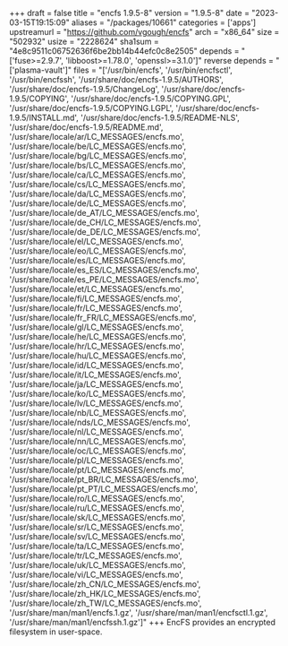 +++
draft = false
title = "encfs 1.9.5-8"
version = "1.9.5-8"
date = "2023-03-15T19:15:09"
aliases = "/packages/10661"
categories = ['apps']
upstreamurl = "https://github.com/vgough/encfs"
arch = "x86_64"
size = "502932"
usize = "2228624"
sha1sum = "4e8c9511c06752636f6be2bb14b44efc0c8e2505"
depends = "['fuse>=2.9.7', 'libboost>=1.78.0', 'openssl>=3.1.0']"
reverse depends = "['plasma-vault']"
files = "['/usr/bin/encfs', '/usr/bin/encfsctl', '/usr/bin/encfssh', '/usr/share/doc/encfs-1.9.5/AUTHORS', '/usr/share/doc/encfs-1.9.5/ChangeLog', '/usr/share/doc/encfs-1.9.5/COPYING', '/usr/share/doc/encfs-1.9.5/COPYING.GPL', '/usr/share/doc/encfs-1.9.5/COPYING.LGPL', '/usr/share/doc/encfs-1.9.5/INSTALL.md', '/usr/share/doc/encfs-1.9.5/README-NLS', '/usr/share/doc/encfs-1.9.5/README.md', '/usr/share/locale/ar/LC_MESSAGES/encfs.mo', '/usr/share/locale/be/LC_MESSAGES/encfs.mo', '/usr/share/locale/bg/LC_MESSAGES/encfs.mo', '/usr/share/locale/bs/LC_MESSAGES/encfs.mo', '/usr/share/locale/ca/LC_MESSAGES/encfs.mo', '/usr/share/locale/cs/LC_MESSAGES/encfs.mo', '/usr/share/locale/da/LC_MESSAGES/encfs.mo', '/usr/share/locale/de/LC_MESSAGES/encfs.mo', '/usr/share/locale/de_AT/LC_MESSAGES/encfs.mo', '/usr/share/locale/de_CH/LC_MESSAGES/encfs.mo', '/usr/share/locale/de_DE/LC_MESSAGES/encfs.mo', '/usr/share/locale/el/LC_MESSAGES/encfs.mo', '/usr/share/locale/eo/LC_MESSAGES/encfs.mo', '/usr/share/locale/es/LC_MESSAGES/encfs.mo', '/usr/share/locale/es_ES/LC_MESSAGES/encfs.mo', '/usr/share/locale/es_PE/LC_MESSAGES/encfs.mo', '/usr/share/locale/et/LC_MESSAGES/encfs.mo', '/usr/share/locale/fi/LC_MESSAGES/encfs.mo', '/usr/share/locale/fr/LC_MESSAGES/encfs.mo', '/usr/share/locale/fr_FR/LC_MESSAGES/encfs.mo', '/usr/share/locale/gl/LC_MESSAGES/encfs.mo', '/usr/share/locale/he/LC_MESSAGES/encfs.mo', '/usr/share/locale/hr/LC_MESSAGES/encfs.mo', '/usr/share/locale/hu/LC_MESSAGES/encfs.mo', '/usr/share/locale/id/LC_MESSAGES/encfs.mo', '/usr/share/locale/it/LC_MESSAGES/encfs.mo', '/usr/share/locale/ja/LC_MESSAGES/encfs.mo', '/usr/share/locale/ko/LC_MESSAGES/encfs.mo', '/usr/share/locale/lv/LC_MESSAGES/encfs.mo', '/usr/share/locale/nb/LC_MESSAGES/encfs.mo', '/usr/share/locale/nds/LC_MESSAGES/encfs.mo', '/usr/share/locale/nl/LC_MESSAGES/encfs.mo', '/usr/share/locale/nn/LC_MESSAGES/encfs.mo', '/usr/share/locale/oc/LC_MESSAGES/encfs.mo', '/usr/share/locale/pl/LC_MESSAGES/encfs.mo', '/usr/share/locale/pt/LC_MESSAGES/encfs.mo', '/usr/share/locale/pt_BR/LC_MESSAGES/encfs.mo', '/usr/share/locale/pt_PT/LC_MESSAGES/encfs.mo', '/usr/share/locale/ro/LC_MESSAGES/encfs.mo', '/usr/share/locale/ru/LC_MESSAGES/encfs.mo', '/usr/share/locale/sk/LC_MESSAGES/encfs.mo', '/usr/share/locale/sr/LC_MESSAGES/encfs.mo', '/usr/share/locale/sv/LC_MESSAGES/encfs.mo', '/usr/share/locale/ta/LC_MESSAGES/encfs.mo', '/usr/share/locale/tr/LC_MESSAGES/encfs.mo', '/usr/share/locale/uk/LC_MESSAGES/encfs.mo', '/usr/share/locale/vi/LC_MESSAGES/encfs.mo', '/usr/share/locale/zh_CN/LC_MESSAGES/encfs.mo', '/usr/share/locale/zh_HK/LC_MESSAGES/encfs.mo', '/usr/share/locale/zh_TW/LC_MESSAGES/encfs.mo', '/usr/share/man/man1/encfs.1.gz', '/usr/share/man/man1/encfsctl.1.gz', '/usr/share/man/man1/encfssh.1.gz']"
+++
EncFS provides an encrypted filesystem in user-space.